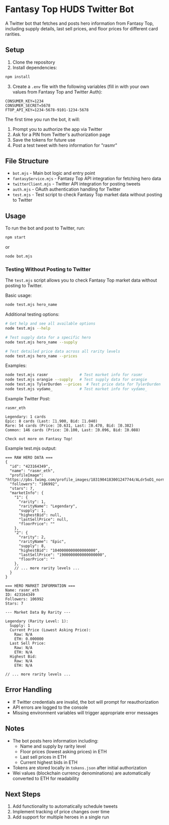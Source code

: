 # Fantasy Top HUDS Twitter Bot

A Twitter bot that fetches and posts hero information from Fantasy Top, including supply details, last sell prices, and floor prices for different card rarities.

## Setup

1. Clone the repository
2. Install dependencies:

```bash
npm install
```

3. Create a `.env` file with the following variables (fill in with your own values from Fantasy Top and Twitter Auth):

```
CONSUMER_KEY=1234
CONSUMER_SECRET=5678
FTOP_API_KEY=1234-5678-9101-1234-5678
```

The first time you run the bot, it will:
1. Prompt you to authorize the app via Twitter
2. Ask for a PIN from Twitter's authorization page
3. Save the tokens for future use
4. Post a test tweet with hero information for "rasmr"

## File Structure

- `bot.mjs` - Main bot logic and entry point
- `fantasyService.mjs` - Fantasy Top API integration for fetching hero data
- `twitterClient.mjs` - Twitter API integration for posting tweets
- `auth.mjs` - OAuth authentication handling for Twitter
- `test.mjs` - Test script to check Fantasy Top market data without posting to Twitter

## Usage
To run the bot and post to Twitter, run:
```bash
npm start
```
or
```bash
node bot.mjs
```

### Testing Without Posting to Twitter
The `test.mjs` script allows you to check Fantasy Top market data without posting to Twitter.

Basic usage:
```bash
node test.mjs hero_name
```

Additional testing options:
```bash
# Get help and see all available options
node test.mjs --help

# Test supply data for a specific hero
node test.mjs hero_name --supply

# Test detailed price data across all rarity levels
node test.mjs hero_name --prices
```

Examples:
```bash
node test.mjs rasmr              # Test market info for rasmr
node test.mjs orangie --supply   # Test supply data for orangie
node test.mjs TylerDurden --prices  # Test price data for TylerDurden
node test.mjs vydamo_            # Test market info for vydamo_
```

Example Twitter Post:
```
rasmr_eth

Legendary: 1 cards
Epic: 8 cards (Last: Ξ1.900, Bid: Ξ1.040)
Rare: 54 cards (Price: Ξ0.631, Last: Ξ0.470, Bid: Ξ0.382)
Common: 146 cards (Price: Ξ0.100, Last: Ξ0.096, Bid: Ξ0.088)

Check out more on Fantasy Top!
```

Example test.mjs output:
```
=== RAW HERO DATA ===
{
  "id": "423164349",
  "name": "rasmr_eth",
  "profileImage": "https://pbs.twimg.com/profile_images/1831904183001247744/ALdr5oD1_normal.jpg",
  "followers": "106992",
  "stars": 7,
  "marketInfo": {
    "1": {
      "rarity": 1,
      "rarityName": "Legendary",
      "supply": 1,
      "highestBid": null,
      "lastSellPrice": null,
      "floorPrice": ""
    },
    "2": {
      "rarity": 2,
      "rarityName": "Epic",
      "supply": 8,
      "highestBid": "1040000000000000000",
      "lastSellPrice": "1900000000000000000",
      "floorPrice": ""
    },
    // ... more rarity levels ...
  }
}

=== HERO MARKET INFORMATION ===
Name: rasmr_eth
ID: 423164349
Followers: 106992
Stars: 7

--- Market Data By Rarity ---

Legendary (Rarity Level: 1):
  Supply: 1
  Current Price (Lowest Asking Price):
    Raw: N/A
    ETH: 0.000000
  Last Sell Price:
    Raw: N/A
    ETH: N/A
  Highest Bid:
    Raw: N/A
    ETH: N/A

// ... more rarity levels ...
```

## Error Handling

- If Twitter credentials are invalid, the bot will prompt for reauthorization
- API errors are logged to the console
- Missing environment variables will trigger appropriate error messages

## Notes

- The bot posts hero information including:
  - Name and supply by rarity level
  - Floor prices (lowest asking prices) in ETH
  - Last sell prices in ETH
  - Current highest bids in ETH
- Tokens are stored locally in `tokens.json` after initial authorization
- Wei values (blockchain currency denominations) are automatically converted to ETH for readability

## Next Steps
1. Add functionality to automatically schedule tweets
2. Implement tracking of price changes over time
3. Add support for multiple heroes in a single run
